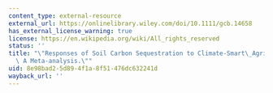 ```yaml
---
content_type: external-resource
external_url: https://onlinelibrary.wiley.com/doi/10.1111/gcb.14658
has_external_license_warning: true
license: https://en.wikipedia.org/wiki/All_rights_reserved
status: ''
title: "\"Responses of Soil Carbon Sequestration to Climate-Smart\_Agriculture Practices:\
  \ A Meta-analysis.\""
uid: 8e98bad2-5d89-4f1a-8f51-476dc632241d
wayback_url: ''
---
```

